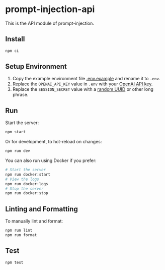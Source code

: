 # prompt-injection-api

This is the API module of prompt-injection.

## Install

```bash
npm ci
```

## Setup Environment

1. Copy the example environment file [.env.example](.env.example) and rename it to `.env`.
1. Replace the `OPENAI_API_KEY` value in `.env` with your
   [OpenAI API key](https://platform.openai.com/account/api-keys).
1. Replace the `SESSION_SECRET` value with a [random UUID](https://www.uuidgenerator.net/) or other long phrase.

## Run

Start the server:

```bash
npm start
```

Or for development, to hot-reload on changes:

```bash
npm run dev
```

You can also run using Docker if you prefer:

```bash
# Start the server
npm run docker:start
# View the logs
npm run docker:logs
# Stop the server
npm run docker:stop
```

## Linting and Formatting

To manually lint and format:

```bash
npm run lint
npm run format
```

## Test

```bash
npm test
```
